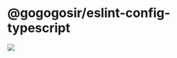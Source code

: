 # @gogogosir/eslint-config-typescript

<p align='left'>
  <a href='https://www.npmjs.com/package/@gogogosir/eslint-config-typescript'>
    <img src="https://img.shields.io/npm/v/@gogogosir/eslint-config-typescript?color=41b883&label=npm" />
  </a>
</p>





